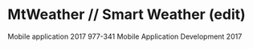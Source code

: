 # MtWeather // Smart Weather (edit)
Mobile application 2017
977-341 Mobile Application Development 2017

